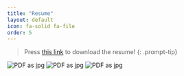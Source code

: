 ```yaml
---
title: "Resume"
layout: default
icon: fa-solid fa-file
order: 5
---
```


> Press [this link](/assets/Beatrice_Marcu.pdf "Download") to download the resume!
{: .prompt-tip}

![PDF as jpg](/assets/home/cv1.png)
![PDF as jpg](/assets/home/cv2.png)
![PDF as jpg](/assets/home/cv3.png)
